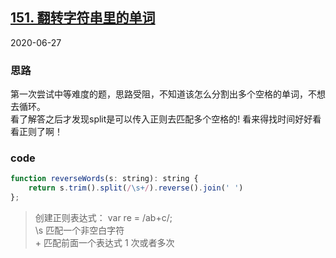 ## [151. 翻转字符串里的单词](https://leetcode-cn.com/problems/reverse-words-in-a-string/)
2020-06-27
### 思路
第一次尝试中等难度的题，思路受阻，不知道该怎么分割出多个空格的单词，不想去循环。  
看了解答之后才发现split是可以传入正则去匹配多个空格的! 看来得找时间好好看看正则了啊！
### code
```js
function reverseWords(s: string): string {
    return s.trim().split(/\s+/).reverse().join(' ')
};
```
> 创建正则表达式： var re = /ab+c/;  
\s 匹配一个非空白字符  
\+ 匹配前面一个表达式 1 次或者多次